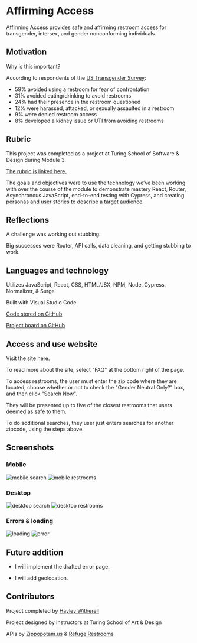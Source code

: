 # Affirming Access

Affirming Access provides safe and affirming restroom access for transgender, intersex, and gender nonconforming individuals.

<!-- [It can be accessed here.](deploy link) -->

## Motivation

Why is this important?

According to respondents of the [US Transgender Survey](https://www.ustranssurvey.org/):
- 59% avoided using a restroom for fear of confrontation
- 31% avoided eating/drinking to avoid restrooms
- 24% had their presence in the restroom questioned
- 12% were harassed, attacked, or sexually assaulted in a restroom
- 9% were denied restroom access
- 8% developed a kidney issue or UTI from avoiding restrooms

## Rubric

This project was completed as a project at Turing School of Software & Design during Module 3.

[The rubric is linked here.](https://frontend.turing.edu/projects/module-3/showcase.html)

The goals and objectives were to use the technology we’ve been working with over the course of the module to demonstrate mastery React, Router, Asynchronous JavaScript, end-to-end testing with Cypress, and creating personas and user stories to describe a target audience.

## Reflections

A challenge was working out stubbing.

Big successes were Router, API calls, data cleaning, and getting stubbing to work.

## Languages and technology

Utilizes JavaScript, React, CSS, HTML/JSX, NPM, Node, Cypress, Normalizer, & Surge

Built with Visual Studio Code

[Code stored on GitHub](https://github.com/hayleyw7/affirming-access)

[Project board on GitHub](https://github.com/hayleyw7/affirming-access/projects/1) 

## Access and use website

Visit the site [here](link).

To read more about the site, select "FAQ" at the bottom right of the page.

To access restrooms, the user must enter the zip code where they are located, choose whether or not to check the "Gender Neutral Only?" box, and then click "Search Now".

They will be presented up to five of the closest restrooms that users deemed as safe to them.

To do additional searches, they user just enters searches for another zipcode, using the steps above.

## Screenshots

### Mobile

![mobile search](link.jpg) 
![mobile restrooms](link.jpg)

### Desktop

![desktop search](link.jpg) 
![desktop restrooms](link.jpg)

### Errors & loading

![loading](link.jpg) 
![error](link.jpg) 

## Future addition

* I will implement the drafted error page.

* I will add geolocation.

## Contributors

Project completed by [Hayley Witherell](https://github.com/hayleyw7)

Project designed by instructors at Turing School of Art & Design

APIs by [Zippopotam.us](https://zippopotam.us/) & [Refuge Restrooms](https://www.refugerestrooms.org/)
